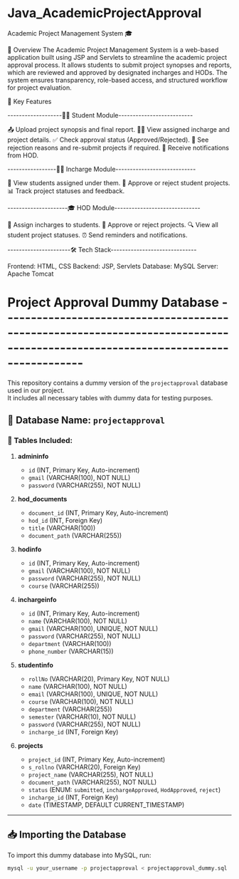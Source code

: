 # Java_AcademicProjectApproval
Academic Project Management System 🎓

📌 Overview
The Academic Project Management System is a web-based application built using JSP and Servlets to streamline the academic project approval process. It allows students to submit project synopses and reports, which are reviewed and approved by designated incharges and HODs. The system ensures transparency, role-based access, and structured workflow for project evaluation.

🔹 Key Features

-------------------👨‍🎓 Student Module--------------------------

📤 Upload project synopsis and final report.
👨‍🏫 View assigned incharge and project details.
✅ Check approval status (Approved/Rejected).
📌 See rejection reasons and re-submit projects if required.
🔔 Receive notifications from HOD.

-----------------🧑‍🏫 Incharge Module----------------------------

👀 View students assigned under them.
📝 Approve or reject student projects.
📊 Track project statuses and feedback.

---------------------🎓 HOD Module------------------------------

🎯 Assign incharges to students.
📝 Approve or reject projects.
🔍 View all student project statuses.
⏰ Send reminders and notifications.

----------------------🛠️ Tech Stack------------------------------

Frontend: HTML, CSS
Backend: JSP, Servlets
Database: MySQL
Server: Apache Tomcat


# Project Approval Dummy Database --------------------------------------------------------------------------------------------------------------------------------

This repository contains a dummy version of the `projectapproval` database used in our project.  
It includes all necessary tables with dummy data for testing purposes.

## 📌 Database Name: `projectapproval`

### 📂 Tables Included:
1. **admininfo**  
   - `id` (INT, Primary Key, Auto-increment)  
   - `gmail` (VARCHAR(100), NOT NULL)  
   - `password` (VARCHAR(255), NOT NULL)  

2. **hod_documents**  
   - `document_id` (INT, Primary Key, Auto-increment)  
   - `hod_id` (INT, Foreign Key)  
   - `title` (VARCHAR(100))  
   - `document_path` (VARCHAR(255))  

3. **hodinfo**  
   - `id` (INT, Primary Key, Auto-increment)  
   - `gmail` (VARCHAR(100), NOT NULL)  
   - `password` (VARCHAR(255), NOT NULL)  
   - `course` (VARCHAR(255))  

4. **inchargeinfo**  
   - `id` (INT, Primary Key, Auto-increment)  
   - `name` (VARCHAR(100), NOT NULL)  
   - `gmail` (VARCHAR(100), UNIQUE, NOT NULL)  
   - `password` (VARCHAR(255), NOT NULL)  
   - `department` (VARCHAR(100))  
   - `phone_number` (VARCHAR(15))  

5. **studentinfo**  
   - `rollNo` (VARCHAR(20), Primary Key, NOT NULL)  
   - `name` (VARCHAR(100), NOT NULL)  
   - `email` (VARCHAR(100), UNIQUE, NOT NULL)  
   - `course` (VARCHAR(100), NOT NULL)  
   - `department` (VARCHAR(255))  
   - `semester` (VARCHAR(10), NOT NULL)  
   - `password` (VARCHAR(255), NOT NULL)  
   - `incharge_id` (INT, Foreign Key)  

6. **projects**  
   - `project_id` (INT, Primary Key, Auto-increment)  
   - `s_rollno` (VARCHAR(20), Foreign Key)  
   - `project_name` (VARCHAR(255), NOT NULL)  
   - `document_path` (VARCHAR(255), NOT NULL)  
   - `status` (ENUM: `submitted`, `inchargeApproved`, `HodApproved`, `reject`)  
   - `incharge_id` (INT, Foreign Key)  
   - `date` (TIMESTAMP, DEFAULT CURRENT_TIMESTAMP)  

---

## 📥 Importing the Database  
To import this dummy database into MySQL, run:

```sh
mysql -u your_username -p projectapproval < projectapproval_dummy.sql
